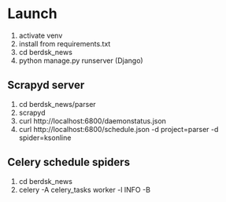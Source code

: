 # Launch 
1. activate venv
2. install from requirements.txt
3. cd berdsk_news
4. python manage.py runserver  (Django)

## Scrapyd server
1. cd berdsk_news/parser
2. scrapyd
3. curl http://localhost:6800/daemonstatus.json
4. curl http://localhost:6800/schedule.json -d project=parser -d spider=ksonline

## Celery schedule spiders
1. cd berdsk_news
2. celery -A celery_tasks worker -l INFO -B